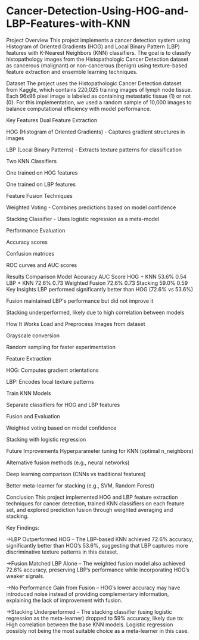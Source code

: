 # Cancer-Detection-Using-HOG-and-LBP-Features-with-KNN

Project Overview
This project implements a cancer detection system using Histogram of Oriented Gradients (HOG) and Local Binary Pattern (LBP) features with K-Nearest Neighbors (KNN) classifiers. The goal is to classify histopathology images from the Histopathologic Cancer Detection dataset as cancerous (malignant) or non-cancerous (benign) using texture-based feature extraction and ensemble learning techniques.

Dataset
The project uses the Histopathologic Cancer Detection dataset from Kaggle, which contains 220,025 training images of lymph node tissue. Each 96x96 pixel image is labeled as containing metastatic tissue (1) or not (0). For this implementation, we used a random sample of 10,000 images to balance computational efficiency with model performance.

Key Features
Dual Feature Extraction

HOG (Histogram of Oriented Gradients) - Captures gradient structures in images

LBP (Local Binary Patterns) - Extracts texture patterns for classification

Two KNN Classifiers

One trained on HOG features

One trained on LBP features

Feature Fusion Techniques

Weighted Voting - Combines predictions based on model confidence

Stacking Classifier - Uses logistic regression as a meta-model

Performance Evaluation

Accuracy scores

Confusion matrices

ROC curves and AUC scores

Results Comparison
Model	Accuracy	AUC Score
HOG + KNN	53.6%	0.54
LBP + KNN	72.6%	0.73
Weighted Fusion	72.6%	0.73
Stacking	59.0%	0.59
Key Insights
LBP performed significantly better than HOG (72.6% vs 53.6%)

Fusion maintained LBP's performance but did not improve it

Stacking underperformed, likely due to high correlation between models

How It Works
Load and Preprocess Images from dataset

Grayscale conversion

Random sampling for faster experimentation

Feature Extraction

HOG: Computes gradient orientations

LBP: Encodes local texture patterns

Train KNN Models

Separate classifiers for HOG and LBP features

Fusion and Evaluation

Weighted voting based on model confidence

Stacking with logistic regression

Future Improvements
Hyperparameter tuning for KNN (optimal n_neighbors)

Alternative fusion methods (e.g., neural networks)

Deep learning comparison (CNNs vs traditional features)

Better meta-learner for stacking (e.g., SVM, Random Forest)

Conclusion
This project implemented HOG and LBP feature extraction techniques for cancer detection, trained KNN classifiers on each feature set, and explored prediction fusion through weighted averaging and stacking.

Key Findings:

->LBP Outperformed HOG – The LBP-based KNN achieved 72.6% accuracy, significantly better than HOG’s 53.6%, suggesting that LBP captures more discriminative texture patterns in this dataset.

->Fusion Matched LBP Alone – The weighted fusion model also achieved 72.6% accuracy, preserving LBP’s performance while incorporating HOG’s weaker signals.

->No Performance Gain from Fusion – HOG’s lower accuracy may have introduced noise instead of providing complementary information, explaining the lack of improvement with fusion.

->Stacking Underperformed – The stacking classifier (using logistic regression as the meta-learner) dropped to 59% accuracy, likely due to: High correlation between the base KNN models. Logistic regression possibly not being the most suitable choice as a meta-learner in this case.

